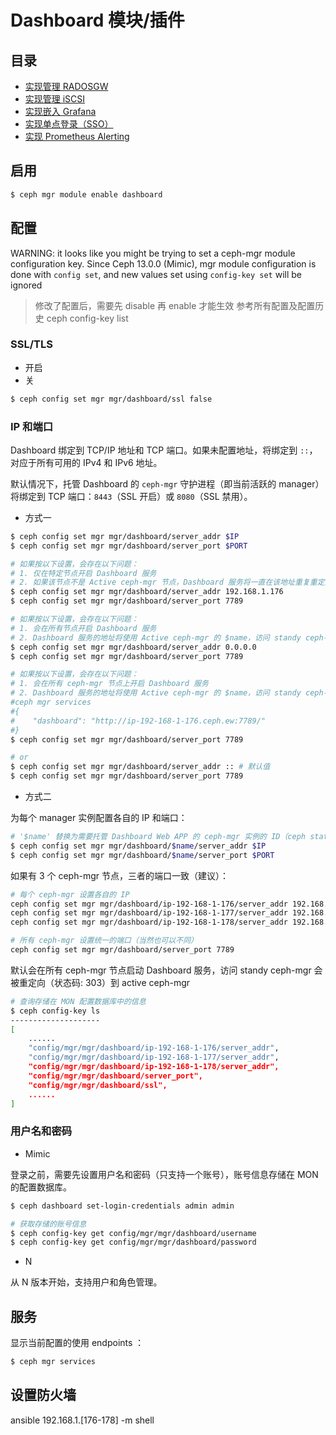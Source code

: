 # Dashboard 模块/插件

## 目录

* [实现管理 RADOSGW](enabling-radosgw.md)
* [实现管理 iSCSI](enabling-iscsi.md)
* [实现嵌入 Grafana](enabling-grafana.md)
* [实现单点登录（SSO）](enabling-sso.md)
* [实现 Prometheus Alerting](enable-prometheus-alerting.md)

## 启用

```sh
$ ceph mgr module enable dashboard
```

## 配置

WARNING: it looks like you might be trying to set a ceph-mgr module configuration key.  Since Ceph 13.0.0 (Mimic), mgr module configuration is done with `config set`, and new values set using `config-key set` will be ignored

> 修改了配置后，需要先 disable 再 enable 才能生效
> 参考所有配置及配置历史 ceph config-key list

### SSL/TLS

* 开启
* 关

```sh
$ ceph config set mgr mgr/dashboard/ssl false
```

### IP 和端口

Dashboard 绑定到 TCP/IP 地址和 TCP 端口。如果未配置地址，将绑定到 `::`，对应于所有可用的 IPv4 和 IPv6 地址。

默认情况下，托管 Dashboard 的 `ceph-mgr` 守护进程（即当前活跃的 manager）将绑定到 TCP 端口：`8443`（SSL 开启）或 `8080`（SSL 禁用）。

* 方式一

```sh
$ ceph config set mgr mgr/dashboard/server_addr $IP
$ ceph config set mgr mgr/dashboard/server_port $PORT
```

```sh
# 如果按以下设置，会存在以下问题：
# 1. 仅在特定节点开启 Dashboard 服务
# 2. 如果该节点不是 Active ceph-mgr 节点，Dashboard 服务将一直在该地址重复重定向（所以 server_addr 必须是 Active ceph-mgr 节点的 IP）
$ ceph config set mgr mgr/dashboard/server_addr 192.168.1.176
$ ceph config set mgr mgr/dashboard/server_port 7789
```

```sh
# 如果按以下设置，会存在以下问题：
# 1. 会在所有节点开启 Dashboard 服务
# 2. Dashboard 服务的地址将使用 Active ceph-mgr 的 $name，访问 standy ceph-mgr 上的 Dashboard 服务将重定向到 http://0.0.0.0:7789
$ ceph config set mgr mgr/dashboard/server_addr 0.0.0.0
$ ceph config set mgr mgr/dashboard/server_port 7789
```

```sh
# 如果按以下设置，会存在以下问题：
# 1. 会在所有 ceph-mgr 节点上开启 Dashboard 服务
# 2. Dashboard 服务的地址将使用 Active ceph-mgr 的 $name，访问 standy ceph-mgr 上的 Dashboard 服务将重定向失败
#ceph mgr services
#{
#    "dashboard": "http://ip-192-168-1-176.ceph.ew:7789/"
#}
$ ceph config set mgr mgr/dashboard/server_port 7789

# or
$ ceph config set mgr mgr/dashboard/server_addr :: # 默认值
$ ceph config set mgr mgr/dashboard/server_port 7789
```

* 方式二

为每个 manager 实例配置各自的 IP 和端口：

```sh
# '$name' 替换为需要托管 Dashboard Web APP 的 ceph-mgr 实例的 ID（ceph status 命令即可获取到）
$ ceph config set mgr mgr/dashboard/$name/server_addr $IP
$ ceph config set mgr mgr/dashboard/$name/server_port $PORT
```

如果有 3 个 ceph-mgr 节点，三者的端口一致（建议）：

```sh
# 每个 ceph-mgr 设置各自的 IP
ceph config set mgr mgr/dashboard/ip-192-168-1-176/server_addr 192.168.1.176
ceph config set mgr mgr/dashboard/ip-192-168-1-177/server_addr 192.168.1.177
ceph config set mgr mgr/dashboard/ip-192-168-1-178/server_addr 192.168.1.178

# 所有 ceph-mgr 设置统一的端口（当然也可以不同）
ceph config set mgr mgr/dashboard/server_port 7789
```

默认会在所有 ceph-mgr 节点启动 Dashboard 服务，访问 standy ceph-mgr 会被重定向（状态码: 303）到 active ceph-mgr

```sh
# 查询存储在 MON 配置数据库中的信息
$ ceph config-key ls
--------------------
[
    ......
    "config/mgr/mgr/dashboard/ip-192-168-1-176/server_addr",
    "config/mgr/mgr/dashboard/ip-192-168-1-177/server_addr",
    "config/mgr/mgr/dashboard/ip-192-168-1-178/server_addr",
    "config/mgr/mgr/dashboard/server_port",
    "config/mgr/mgr/dashboard/ssl",
    ......
]
```

### 用户名和密码

* Mimic

登录之前，需要先设置用户名和密码（只支持一个账号），账号信息存储在 MON 的配置数据库。

```sh
$ ceph dashboard set-login-credentials admin admin
```

```sh
# 获取存储的账号信息
$ ceph config-key get config/mgr/mgr/dashboard/username
$ ceph config-key get config/mgr/mgr/dashboard/password
```

* N

从 N 版本开始，支持用户和角色管理。

## 服务

显示当前配置的使用 endpoints ：

```sh
$ ceph mgr services
```

## 设置防火墙

ansible 192.168.1.[176-178] -m shell
